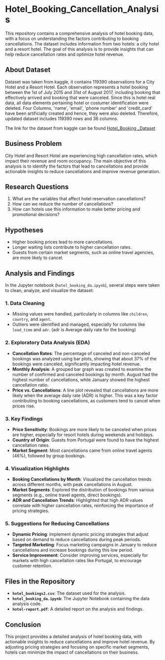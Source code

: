 # Hotel_Booking_Cancellation_Analysis

This repository contains a comprehensive analysis of hotel booking data, with a focus on understanding the factors contributing to booking cancellations. The dataset includes information from two hotels: a city hotel and a resort hotel. The goal of this analysis is to provide insights that can help reduce cancellation rates and optimize hotel revenue.


## About Dataset

Dataset was taken from kaggle, it contains 119390 observations for a City Hotel and a Resort Hotel. Each observation represents a hotel booking between the 1st of July 2015 and 31st of August 2017, including booking that effectively arrived and booking that were canceled. Since this is hotel real data, all data elements pertaining hotel or costumer identification were deleted. Four Columns, 'name', 'email', 'phone number' and 'credit_card' have been artificially created and hence, they were also deleted. Therefore, updated dataset includes 119390 rows and 36 columns.

The link for the dataset from kaggle can be found [Hotel_Booking _Dataset](https://www.kaggle.com/datasets/mojtaba142/hotel-booking)


## Business Problem

City Hotel and Resort Hotel are experiencing high cancellation rates, which impact their revenue and room occupancy. The main objective of this analysis is to identify the factors that lead to cancellations and provide actionable insights to reduce cancellations and improve revenue generation.


## Research Questions

1. What are the variables that affect hotel reservation cancellations?
2. How can we reduce the number of cancellations?
3. How can hotels use this information to make better pricing and promotional decisions?


## Hypotheses

- Higher booking prices lead to more cancellations.
- Longer waiting lists contribute to higher cancellation rates.
- Guests from certain market segments, such as online travel agencies, are more likely to cancel.


## Analysis and Findings

In the Jupyter notebook (`hotel_booking_da.ipynb`), several steps were taken to clean, analyze, and visualize the dataset:

### 1. **Data Cleaning**
   - Missing values were handled, particularly in columns like `children`, `country`, and `agent`.
   - Outliers were identified and managed, especially for columns like `lead_time` and `adr`. (adr is Average daily rate for the booking)

### 2. **Exploratory Data Analysis (EDA)**
   - **Cancellation Rates**: The percentage of canceled and non-canceled bookings was analyzed using bar plots, showing that about 37% of the bookings were canceled, significantly impacting hotel revenue.
   - **Monthly Analysis**: A grouped bar graph was created to examine the number of confirmed and canceled bookings by month. August had the highest number of cancellations, while January showed the highest cancellation ratio.
   - **Price vs. Cancellations**: A line plot revealed that cancellations are more likely when the average daily rate (ADR) is higher. This was a key factor contributing to booking cancellations, as customers tend to cancel when prices rise.

### 3. **Key Findings**
   - **Price Sensitivity**: Bookings are more likely to be canceled when prices are higher, especially for resort hotels during weekends and holidays.
   - **Country of Origin**: Guests from Portugal were found to have the highest cancellation rates.
   - **Market Segment**: Most cancellations came from online travel agents (46%), followed by group bookings.

### 4. **Visualization Highlights**
   - **Booking Cancellations by Month**: Visualized the cancellation trends across different months, with peak cancellations in August.
   - **Market Segments**: Explored the distribution of bookings from various segments (e.g., online travel agents, direct bookings).
   - **ADR and Cancellation Trends**: Highlighted that high ADR values correlate with higher cancellation rates, reinforcing the importance of pricing strategies.

### 5. **Suggestions for Reducing Cancellations**
   - **Dynamic Pricing**: Implement dynamic pricing strategies that adjust based on demand to reduce cancellations during peak periods.
   - **Targeted Marketing**: Focus marketing campaigns in January to reduce cancellations and increase bookings during this low period.
   - **Service Improvement**: Consider improving services, especially for markets with high cancellation rates like Portugal, to encourage customer retention.


## Files in the Repository

- **`hotel_bookings2.csv`**: The dataset used for the analysis.
- **`hotel_booking_da.ipynb`**: The Jupyter Notebook containing the data analysis code.
- **`hotel-report.pdf`**: A detailed report on the analysis and findings.


## Conclusion

This project provides a detailed analysis of hotel booking data, with actionable insights to reduce cancellations and improve hotel revenue. By adjusting pricing strategies and focusing on specific market segments, hotels can minimize the impact of cancellations on their business.
